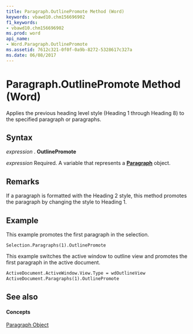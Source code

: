 ```yaml
---
title: Paragraph.OutlinePromote Method (Word)
keywords: vbawd10.chm156696902
f1_keywords:
- vbawd10.chm156696902
ms.prod: word
api_name:
- Word.Paragraph.OutlinePromote
ms.assetid: 7612c321-0f0f-0a9b-8272-5328617c327a
ms.date: 06/08/2017
---
```



# Paragraph.OutlinePromote Method (Word)

Applies the previous heading level style (Heading 1 through Heading 8) to the specified paragraph or paragraphs.


## Syntax

 _expression_ . **OutlinePromote**

 _expression_ Required. A variable that represents a **[Paragraph](paragraph-object-word.md)** object.


## Remarks

If a paragraph is formatted with the Heading 2 style, this method promotes the paragraph by changing the style to Heading 1.


## Example

This example promotes the first paragraph in the selection.


```
Selection.Paragraphs(1).OutlinePromote
```

This example switches the active window to outline view and promotes the first paragraph in the active document.




```vb
ActiveDocument.ActiveWindow.View.Type = wdOutlineView 
ActiveDocument.Paragraphs(1).OutlinePromote
```


## See also


#### Concepts


[Paragraph Object](paragraph-object-word.md)

